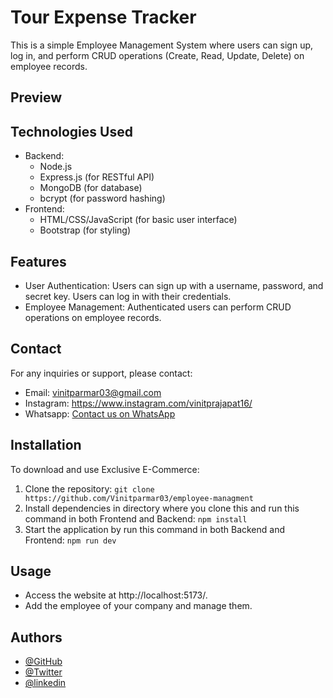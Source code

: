 
# Tour Expense Tracker

This is a simple Employee Management System where users can sign up, log in, and perform CRUD operations (Create, Read, Update, Delete) on employee records.

## Preview


## Technologies Used

- Backend:
  - Node.js
  - Express.js (for RESTful API)
  - MongoDB (for database)
  - bcrypt (for password hashing)
- Frontend:
  - HTML/CSS/JavaScript (for basic user interface)
  - Bootstrap (for styling)


## Features

- User Authentication: Users can sign up with a username, password, and secret key. Users can log in with their credentials.
- Employee Management: Authenticated users can perform CRUD operations on employee records.

## Contact

For any inquiries or support, please contact:

- Email: vinitparmar03@gmail.com
- Instagram: https://www.instagram.com/vinitprajapat16/
- Whatsapp: [Contact us on WhatsApp](https://wa.me/9672240149)


## Installation

To download and use Exclusive E-Commerce:

1. Clone the repository: `git clone https://github.com/Vinitparmar03/employee-managment`
2. Install dependencies in directory where you clone this and run this command in both Frontend and Backend: `npm install`
3. Start the application by run this command in both Backend and Frontend: `npm run dev`

## Usage

- Access the website at http://localhost:5173/.
- Add the employee of your company and manage them.


## Authors
- [@GitHub](https://www.github.com/vinitparmar03)
- [@Twitter](https://twitter.com/Vinitparmar03)
- [@linkedin](https://www.linkedin.com/in/vinit-kumar-parmar-22522a215/)


